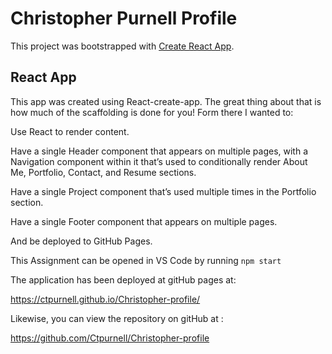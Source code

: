 # Christopher Purnell Profile 

This project was bootstrapped with [Create React App](https://github.com/facebook/create-react-app).

## React App

This app was created using React-create-app. The great thing about that is how much of the scaffolding is done for you! Form there I wanted to:

Use React to render content.

Have a single Header component that appears on multiple pages, with a Navigation component within it that’s used to conditionally render About Me, Portfolio, Contact, and Resume sections.

Have a single Project component that’s used multiple times in the Portfolio section.

Have a single Footer component that appears on multiple pages.

And be deployed to GitHub Pages.

This Assignment can be opened in VS Code by running `npm start`

The application has been deployed at gitHub pages at:

https://ctpurnell.github.io/Christopher-profile/

Likewise, you can view the repository on gitHub at :

https://github.com/Ctpurnell/Christopher-profile




